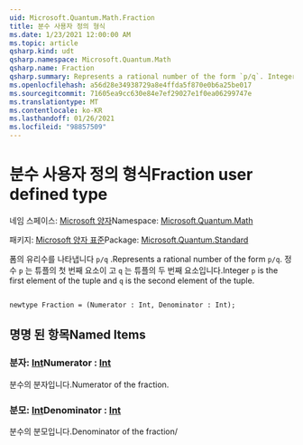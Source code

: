 ```yaml
---
uid: Microsoft.Quantum.Math.Fraction
title: 분수 사용자 정의 형식
ms.date: 1/23/2021 12:00:00 AM
ms.topic: article
qsharp.kind: udt
qsharp.namespace: Microsoft.Quantum.Math
qsharp.name: Fraction
qsharp.summary: Represents a rational number of the form `p/q`. Integer `p` is the first element of the tuple and `q` is the second element of the tuple.
ms.openlocfilehash: a56d28e34938729a8e4ffda5f870e0b6a25be017
ms.sourcegitcommit: 71605ea9cc630e84e7ef29027e1f0ea06299747e
ms.translationtype: MT
ms.contentlocale: ko-KR
ms.lasthandoff: 01/26/2021
ms.locfileid: "98857509"
---
```

# <a name="fraction-user-defined-type"></a><span data-ttu-id="0ab4f-102">분수 사용자 정의 형식</span><span class="sxs-lookup"><span data-stu-id="0ab4f-102">Fraction user defined type</span></span>

<span data-ttu-id="0ab4f-103">네임 스페이스: [Microsoft 양자](xref:Microsoft.Quantum.Math)</span><span class="sxs-lookup"><span data-stu-id="0ab4f-103">Namespace: [Microsoft.Quantum.Math](xref:Microsoft.Quantum.Math)</span></span>

<span data-ttu-id="0ab4f-104">패키지: [Microsoft 양자 표준](https://nuget.org/packages/Microsoft.Quantum.Standard)</span><span class="sxs-lookup"><span data-stu-id="0ab4f-104">Package: [Microsoft.Quantum.Standard](https://nuget.org/packages/Microsoft.Quantum.Standard)</span></span>


<span data-ttu-id="0ab4f-105">폼의 유리수를 나타냅니다 `p/q` .</span><span class="sxs-lookup"><span data-stu-id="0ab4f-105">Represents a rational number of the form `p/q`.</span></span> <span data-ttu-id="0ab4f-106">정수 `p` 는 튜플의 첫 번째 요소이 고 `q` 는 튜플의 두 번째 요소입니다.</span><span class="sxs-lookup"><span data-stu-id="0ab4f-106">Integer `p` is the first element of the tuple and `q` is the second element of the tuple.</span></span>

```qsharp

newtype Fraction = (Numerator : Int, Denominator : Int);
```



## <a name="named-items"></a><span data-ttu-id="0ab4f-107">명명 된 항목</span><span class="sxs-lookup"><span data-stu-id="0ab4f-107">Named Items</span></span>

### <a name="numerator--int"></a><span data-ttu-id="0ab4f-108">분자: [Int](xref:microsoft.quantum.lang-ref.int)</span><span class="sxs-lookup"><span data-stu-id="0ab4f-108">Numerator : [Int](xref:microsoft.quantum.lang-ref.int)</span></span>

<span data-ttu-id="0ab4f-109">분수의 분자입니다.</span><span class="sxs-lookup"><span data-stu-id="0ab4f-109">Numerator of the fraction.</span></span>
### <a name="denominator--int"></a><span data-ttu-id="0ab4f-110">분모: [Int](xref:microsoft.quantum.lang-ref.int)</span><span class="sxs-lookup"><span data-stu-id="0ab4f-110">Denominator : [Int](xref:microsoft.quantum.lang-ref.int)</span></span>

<span data-ttu-id="0ab4f-111">분수의 분모입니다.</span><span class="sxs-lookup"><span data-stu-id="0ab4f-111">Denominator of the fraction/</span></span>